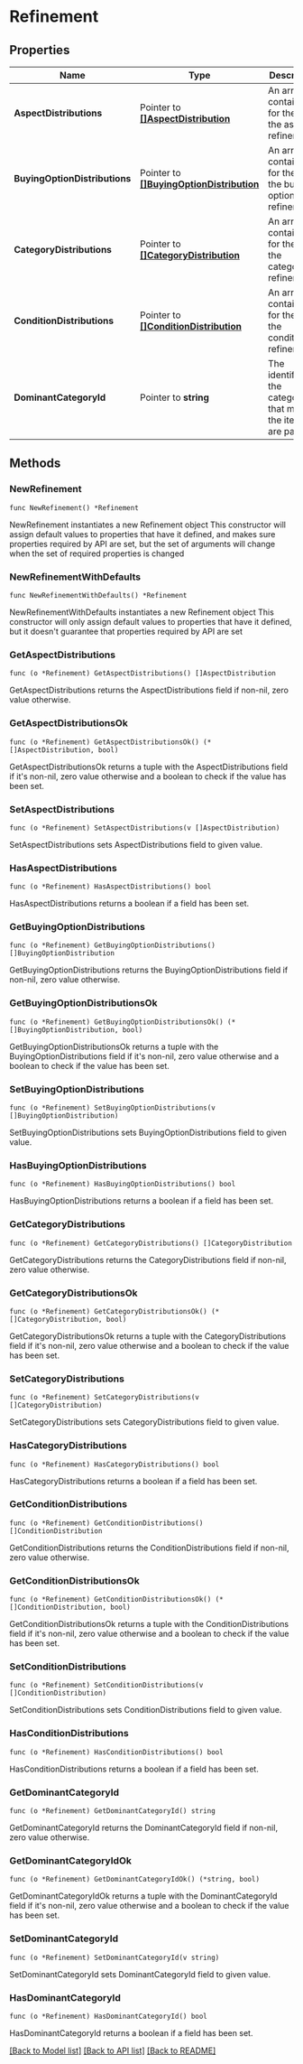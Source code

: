 # Refinement

## Properties

Name | Type | Description | Notes
------------ | ------------- | ------------- | -------------
**AspectDistributions** | Pointer to [**[]AspectDistribution**](AspectDistribution.md) | An array of containers for the all the aspect refinements. | [optional] 
**BuyingOptionDistributions** | Pointer to [**[]BuyingOptionDistribution**](BuyingOptionDistribution.md) | An array of containers for the all the buying option refinements. | [optional] 
**CategoryDistributions** | Pointer to [**[]CategoryDistribution**](CategoryDistribution.md) | An array of containers for the all the category refinements. | [optional] 
**ConditionDistributions** | Pointer to [**[]ConditionDistribution**](ConditionDistribution.md) | An array of containers for the all the condition refinements. | [optional] 
**DominantCategoryId** | Pointer to **string** | The identifier of the category that most of the items are part of.  | [optional] 

## Methods

### NewRefinement

`func NewRefinement() *Refinement`

NewRefinement instantiates a new Refinement object
This constructor will assign default values to properties that have it defined,
and makes sure properties required by API are set, but the set of arguments
will change when the set of required properties is changed

### NewRefinementWithDefaults

`func NewRefinementWithDefaults() *Refinement`

NewRefinementWithDefaults instantiates a new Refinement object
This constructor will only assign default values to properties that have it defined,
but it doesn't guarantee that properties required by API are set

### GetAspectDistributions

`func (o *Refinement) GetAspectDistributions() []AspectDistribution`

GetAspectDistributions returns the AspectDistributions field if non-nil, zero value otherwise.

### GetAspectDistributionsOk

`func (o *Refinement) GetAspectDistributionsOk() (*[]AspectDistribution, bool)`

GetAspectDistributionsOk returns a tuple with the AspectDistributions field if it's non-nil, zero value otherwise
and a boolean to check if the value has been set.

### SetAspectDistributions

`func (o *Refinement) SetAspectDistributions(v []AspectDistribution)`

SetAspectDistributions sets AspectDistributions field to given value.

### HasAspectDistributions

`func (o *Refinement) HasAspectDistributions() bool`

HasAspectDistributions returns a boolean if a field has been set.

### GetBuyingOptionDistributions

`func (o *Refinement) GetBuyingOptionDistributions() []BuyingOptionDistribution`

GetBuyingOptionDistributions returns the BuyingOptionDistributions field if non-nil, zero value otherwise.

### GetBuyingOptionDistributionsOk

`func (o *Refinement) GetBuyingOptionDistributionsOk() (*[]BuyingOptionDistribution, bool)`

GetBuyingOptionDistributionsOk returns a tuple with the BuyingOptionDistributions field if it's non-nil, zero value otherwise
and a boolean to check if the value has been set.

### SetBuyingOptionDistributions

`func (o *Refinement) SetBuyingOptionDistributions(v []BuyingOptionDistribution)`

SetBuyingOptionDistributions sets BuyingOptionDistributions field to given value.

### HasBuyingOptionDistributions

`func (o *Refinement) HasBuyingOptionDistributions() bool`

HasBuyingOptionDistributions returns a boolean if a field has been set.

### GetCategoryDistributions

`func (o *Refinement) GetCategoryDistributions() []CategoryDistribution`

GetCategoryDistributions returns the CategoryDistributions field if non-nil, zero value otherwise.

### GetCategoryDistributionsOk

`func (o *Refinement) GetCategoryDistributionsOk() (*[]CategoryDistribution, bool)`

GetCategoryDistributionsOk returns a tuple with the CategoryDistributions field if it's non-nil, zero value otherwise
and a boolean to check if the value has been set.

### SetCategoryDistributions

`func (o *Refinement) SetCategoryDistributions(v []CategoryDistribution)`

SetCategoryDistributions sets CategoryDistributions field to given value.

### HasCategoryDistributions

`func (o *Refinement) HasCategoryDistributions() bool`

HasCategoryDistributions returns a boolean if a field has been set.

### GetConditionDistributions

`func (o *Refinement) GetConditionDistributions() []ConditionDistribution`

GetConditionDistributions returns the ConditionDistributions field if non-nil, zero value otherwise.

### GetConditionDistributionsOk

`func (o *Refinement) GetConditionDistributionsOk() (*[]ConditionDistribution, bool)`

GetConditionDistributionsOk returns a tuple with the ConditionDistributions field if it's non-nil, zero value otherwise
and a boolean to check if the value has been set.

### SetConditionDistributions

`func (o *Refinement) SetConditionDistributions(v []ConditionDistribution)`

SetConditionDistributions sets ConditionDistributions field to given value.

### HasConditionDistributions

`func (o *Refinement) HasConditionDistributions() bool`

HasConditionDistributions returns a boolean if a field has been set.

### GetDominantCategoryId

`func (o *Refinement) GetDominantCategoryId() string`

GetDominantCategoryId returns the DominantCategoryId field if non-nil, zero value otherwise.

### GetDominantCategoryIdOk

`func (o *Refinement) GetDominantCategoryIdOk() (*string, bool)`

GetDominantCategoryIdOk returns a tuple with the DominantCategoryId field if it's non-nil, zero value otherwise
and a boolean to check if the value has been set.

### SetDominantCategoryId

`func (o *Refinement) SetDominantCategoryId(v string)`

SetDominantCategoryId sets DominantCategoryId field to given value.

### HasDominantCategoryId

`func (o *Refinement) HasDominantCategoryId() bool`

HasDominantCategoryId returns a boolean if a field has been set.


[[Back to Model list]](../README.md#documentation-for-models) [[Back to API list]](../README.md#documentation-for-api-endpoints) [[Back to README]](../README.md)


